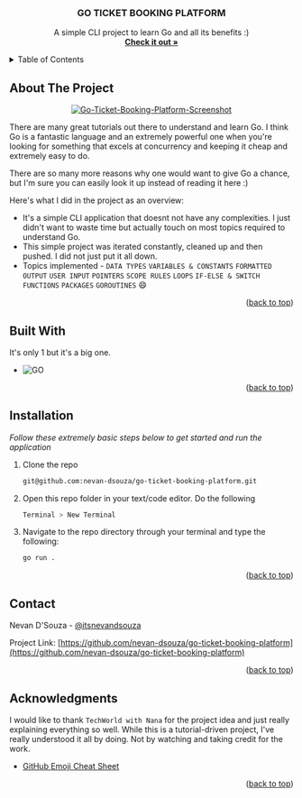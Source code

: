 <a id="readme-top"></a>

<!-- PROJECT LOGO -->
<br />
<div align="center">
  <h3 align="center">GO TICKET BOOKING PLATFORM</h3>

  <p align="center">
    A simple CLI project to learn Go and all its benefits :)
    <br />
    <a href="https://github.com/nevan-dsouza/go-ticket-booking-platform"><strong>Check it out »</strong></a>
  </p>
</div>



<!-- TABLE OF CONTENTS -->
<details>
  <summary>Table of Contents</summary>
  <ol>
    <li><a href="#about-the-project">About The Project</a>
    <li><a href="#built-with">Built With</a></li>
    <li><a href="#installation">Installation</a></li>
    <li><a href="#contact">Contact</a></li>
    <li><a href="#acknowledgments">Acknowledgments</a></li>
  </ol>
</details>



<!-- ABOUT THE PROJECT -->
## About The Project

<div align="center">
  <a href="https://ibb.co/HgyXf9R"><img src="https://i.ibb.co/dKv7wHX/Go-Ticket-Booking-Platform-Screenshot.png" alt="Go-Ticket-Booking-Platform-Screenshot" border="0"></a>
</div>


There are many great tutorials out there to understand and learn Go. I think Go is a fantastic language and an extremely powerful one when you're looking for something that excels at concurrency and keeping it cheap and extremely easy to do. 

There are so many more reasons why one would want to give Go a chance, but I'm sure you can easily look it up instead of reading it here :)

Here's what I did in the project as an overview:
* It's a simple CLI application that doesnt not have any complexities. I just didn't want to waste time but actually touch on most topics required to understand Go.
* This simple project was iterated constantly, cleaned up and then pushed. I did not just put it all down.
* Topics implemented - `DATA TYPES` `VARIABLES & CONSTANTS` `FORMATTED OUTPUT` `USER INPUT` `POINTERS` `SCOPE RULES` `LOOPS` `IF-ELSE & SWITCH` `FUNCTIONS` `PACKAGES` `GOROUTINES` :smile:

<p align="right">(<a href="#readme-top">back to top</a>)</p>



## Built With

It's only 1 but it's a big one.

* ![GO](https://img.shields.io/badge/Go-00ADD8?style=for-the-badge&logo=go&logoColor=white)

<p align="right">(<a href="#readme-top">back to top</a>)</p>




## Installation

_Follow these extremely basic steps below to get started and run the application_

1. Clone the repo
   ```sh
   git@github.com:nevan-dsouza/go-ticket-booking-platform.git
   ```
2. Open this repo folder in your text/code editor. Do the following
   ```sh
   Terminal > New Terminal
   ```
3. Navigate to the repo directory through your terminal and type the following:
   ```sh
   go run .
   ```

<p align="right">(<a href="#readme-top">back to top</a>)</p>



<!-- CONTACT -->
## Contact

Nevan D'Souza - [@itsnevandsouza](https://twitter.com/itsnevandsouza)

Project Link: [https://github.com/nevan-dsouza/go-ticket-booking-platform](https://github.com/nevan-dsouza/go-ticket-booking-platform)

<p align="right">(<a href="#readme-top">back to top</a>)</p>



<!-- ACKNOWLEDGMENTS -->
## Acknowledgments

I would like to thank `TechWorld with Nana` for the project idea and just really explaining everything so well. While this is a tutorial-driven project, I've really understood it all by doing. Not by watching and taking credit for the work.

* [GitHub Emoji Cheat Sheet](https://www.webpagefx.com/tools/emoji-cheat-sheet)

<p align="right">(<a href="#readme-top">back to top</a>)</p>



<!-- MARKDOWN LINKS & IMAGES -->

[linkedin-shield]: https://img.shields.io/badge/-LinkedIn-black.svg?style=for-the-badge&logo=linkedin&colorB=555
[linkedin-url]: https://linkedin.com/in/nevan-dsouza
[Go]: https://img.shields.io/badge/Go-00ADD8?style=for-the-badge&logo=go&logoColor=white
[Go-url]: https://go.dev/
